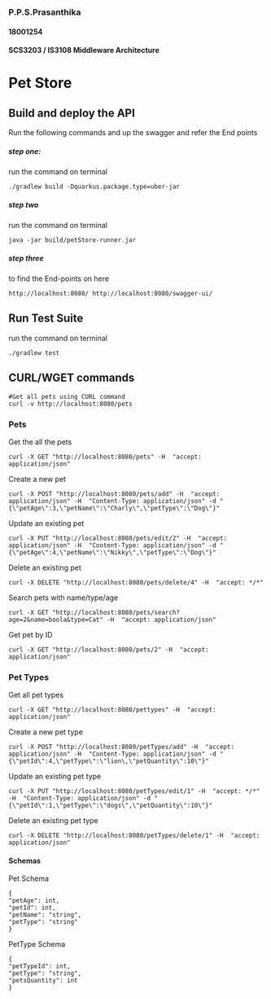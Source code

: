 ### P.P.S.Prasanthika
#### 18001254
#### SCS3203 / IS3108 Middleware Architecture
# Pet Store

## Build and deploy the API

Run the following commands and up the swagger and refer the End points

##### step one:
run the command on terminal

    ./gradlew build -Dquarkus.package.type=uber-jar

##### step two
run the command on terminal

    java -jar build/petStore-runner.jar

##### step three
to find the End-points on here

    http://localhost:8080/ http://localhost:8080/swagger-ui/

## Run Test Suite
run the command on terminal

    ./gradlew test

## CURL/WGET commands
    #Get all pets using CURL command
    curl -v http://localhost:8080/pets

### Pets
Get the all the pets

    curl -X GET "http://localhost:8080/pets" -H  "accept: application/json"

Create a new pet

    curl -X POST "http://localhost:8080/pets/add" -H  "accept: application/json" -H  "Content-Type: application/json" -d "{\"petAge\":3,\"petName\":\"Charly\",\"petType\":\"Dog\"}"

Update an existing pet

    curl -X PUT "http://localhost:8080/pets/edit/2" -H  "accept: application/json" -H  "Content-Type: application/json" -d "{\"petAge\":4,\"petName\":\"Nikky\",\"petType\":\"Dog\"}"

Delete an existing pet

    curl -X DELETE "http://localhost:8080/pets/delete/4" -H  "accept: */*"

Search pets with name/type/age

    curl -X GET "http://localhost:8080/pets/search?age=2&name=boola&type=Cat" -H  "accept: application/json"

Get pet by ID

    curl -X GET "http://localhost:8080/pets/2" -H  "accept: application/json"

### Pet Types

Get all pet types

    curl -X GET "http://localhost:8080/pettypes" -H  "accept: application/json"

Create a new pet type

    curl -X POST "http://localhost:8080/petTypes/add" -H  "accept: application/json" -H  "Content-Type: application/json" -d "{\"petId\":4,\"petType\":\"lion\,\"petQuantity\":10\"}"

Update an existing pet type

    curl -X PUT "http://localhost:8080/petTypes/edit/1" -H  "accept: */*" -H  "Content-Type: application/json" -d "{\"petId\":1,\"petType\":\"dogs\",\"petQuantity\":10\"}"

Delete an existing  pet type

    curl -X DELETE "http://localhost:8080/petTypes/delete/1" -H  "accept: application/json"

#### Schemas
Pet Schema

    {
    "petAge": int,
    "petId": int,
    "petName": "string",
    "petType": "string" 
    }

PetType Schema

    {
    "petTypeId": int,
    "petType": "string",
    "petsQuantity": int
    }
